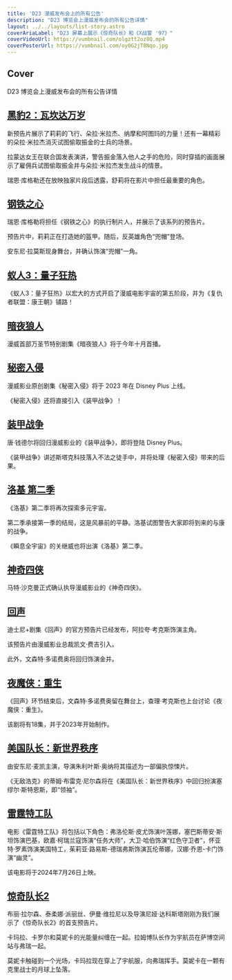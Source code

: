 ```yaml
---
title: 'D23 漫威发布会上的所有公告'
description: "D23 博览会上漫威发布会的所有公告详情"
layout: ../../layouts/list-story.astro
coverAriaLabel: "D23 屏幕上展示《惊奇队长》和《X战警 '97》"
coverVideoUrl: https://vumbnail.com/olgztt2oz8Q.mp4
coverPosterUrl: https://vumbnail.com/oy0G2jT8Nqo.jpg
---
```


## Cover

D23 博览会上漫威发布会的所有公告详情

## [黑豹2：瓦坎达万岁](https://marvelorder.com/en/black-panther-wakanda-forever-505642/)

新预告片展示了莉莉的飞行、朵拉·米拉杰、纳摩和阿图玛的力量！还有一幕精彩的朵拉·米拉杰消灭试图偷取振金的士兵的场景。

拉蒙达女王在联合国发表演讲，警告振金落入他人之手的危险，同时穿插的画面展示了雇佣兵试图偷取振金并与朵拉·米拉杰发生战斗的情景。

瑞恩·库格勒还在放映独家片段后透露，舒莉将在影片中担任最重要的角色。

## [钢铁之心](https://marvelorder.com/en/ironheart-114471/)

瑞恩·库格勒将担任《钢铁之心》的执行制片人，并展示了该系列的预告片。

预告片中，莉莉正在打造她的盔甲。随后，反英雄角色“兜帽”登场。

安东尼·拉莫斯现身舞台，并确认饰演“兜帽”一角。

## [蚁人3：量子狂热](https://marvelorder.com/en/ant-man-and-the-wasp-quantumania-640146/)

《蚁人3：量子狂热》以宏大的方式开启了漫威电影宇宙的第五阶段，并为《复仇者联盟：康王朝》铺路！

## [暗夜狼人](https://marvelorder.com/en/werewolf-by-night-894205/)

漫威首部万圣节特别剧集《暗夜狼人》将于今年十月首播。

## [秘密入侵](https://marvelorder.com/en/secret-invasion-114472/)

漫威影业原创剧集《秘密入侵》将于 2023 年在 Disney Plus 上线。

《秘密入侵》还将直接引入《装甲战争》！

## [装甲战争](https://marvelorder.com/en/armor-wars-1030022/)

唐·钱德尔将回归漫威影业的《装甲战争》，即将登陆 Disney Plus。

《装甲战争》讲述斯塔克科技落入不法之徒手中，并将处理《秘密入侵》带来的后果。

## [洛基 第二季](https://marvelorder.com/en/loki-84958/)

《洛基》第二季将再次探索多元宇宙。

第二季承接第一季的结局，这是风暴前的平静。洛基试图警告大家即将到来的与康的战争。

《瞬息全宇宙》的关继威也将出演《洛基》第二季。

## [神奇四侠](https://marvelorder.com/en/the-fantastic-four-617126/)

马特·沙克曼正式确认执导漫威影业的《神奇四侠》。

## [回声](https://marvelorder.com/en/echo-122226/)

迪士尼+剧集《回声》的官方预告片已经发布，阿拉夸·考克斯饰演主角。

该预告片由漫威影业总裁凯文·费吉引入。

此外，文森特·多诺费奥将回归饰演金并。

## [夜魔侠：重生](https://marvelorder.com/en/daredevil-born-again-202555/)

《回声》环节结束后，文森特·多诺费奥留在舞台上，查理·考克斯也上台讨论《夜魔侠：重生》。

该剧将有18集，并于2023年开始制作。

## [美国队长：新世界秩序](https://marvelorder.com/en/captain-america-brave-new-world-822119/)

由安东尼·麦凯主演，导演朱利叶斯·奥纳将其描述为一部偏执惊悚片。

《无敌浩克》的蒂姆·布雷克·尼尔森将在《美国队长：新世界秩序》中回归扮演塞缪尔·斯特恩斯，即“领袖”。

## [雷霆特工队](https://marvelorder.com/en/thunderbolts-986056/)

电影《雷霆特工队》将包括以下角色：弗洛伦斯·皮尤饰演叶莲娜，塞巴斯蒂安·斯坦饰演巴基，欧嘉·柯瑞兰寇饰演“任务大师”，大卫·哈伯饰演“红色守卫者”，怀亚特·罗素饰演美国特工，茱莉亚·路易斯-德瑞弗斯饰演瓦伦蒂娜，汉娜·乔恩-卡门饰演“幽灵”。

该电影将于2024年7月26日上映。

## [惊奇队长2](https://marvelorder.com/en/the-marvels-609681/)

布丽·拉尔森、泰柔娜·派丽丝、伊曼·维拉尼以及导演尼娅·达科斯塔刚刚为我们展示了《惊奇队长2》的首支预告片。

卡玛拉、卡罗尔和莫妮卡的光能量纠缠在一起。拉姆博队长作为宇航员在萨博空间站与弗瑞一起。

莫妮卡触碰到一个光场，卡玛拉现在穿上了宇航服，向弗瑞挥手。莫妮卡在一颗有克里战士的月球上坠落。
